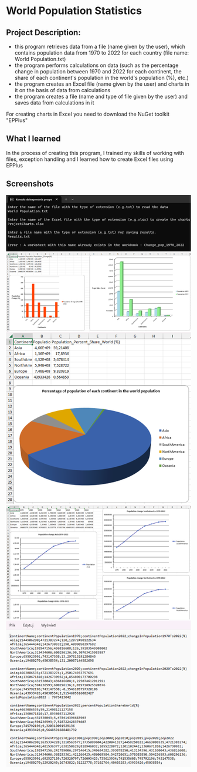 # World Population Statistics


## Project Description:
- this program retrieves data from a file (name given by the user), which contains population data from 1970 to 2022 for each country (file name: World Population.txt)
- the program performs calculations on data (such as the percentage change in population between 1970 and 2022 for each continent, the share of each continent's population in the world's population (%), etc.)
- the program creates an Excel file (name given by the user) and charts in it on the basis of data from calculations
- the program creates a file (name and type of file given by the user) and saves data from calculations in it

For creating charts in Excel you need to download the NuGet toolkit "EPPlus"


## What I learned 
In the process of creating this program, I trained my skills of working with files, exception handling and I learned how to create Excel files using EPPlus


## Screenshots
![Console](Console_world_pop.png)
![Chart1](Chart1_world_pop.png)
![Chart2](Chart2_world_pop.png)
![Chart3](Chart3_world_pop.png)
![Results](Results_world_pop.png)


